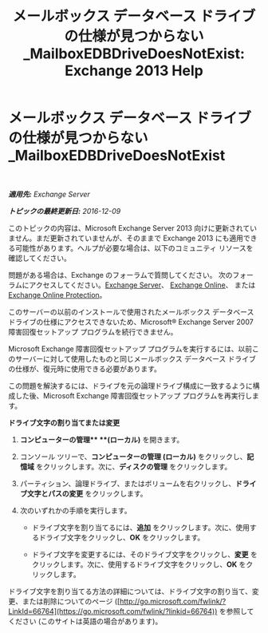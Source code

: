 ﻿---
title: 'メールボックス データベース ドライブの仕様が見つからない_MailboxEDBDriveDoesNotExist: Exchange 2013 Help'
TOCTitle: メールボックス データベース ドライブの仕様が見つからない_MailboxEDBDriveDoesNotExist
ms:assetid: 0e487aa1-3194-4a14-b255-a8b9f9afbf0e
ms:mtpsurl: https://technet.microsoft.com/ja-jp/library/ms.exch.setupreadiness.mailboxedbdrivedoesnotexist(v=EXCHG.150)
ms:contentKeyID: 48269171
ms.date: 04/24/2018
mtps_version: v=EXCHG.150
ms.translationtype: HT
---

# メールボックス データベース ドライブの仕様が見つからない\_MailboxEDBDriveDoesNotExist

 

_**適用先:** Exchange Server_

_**トピックの最終更新日:** 2016-12-09_

このトピックの内容は、Microsoft Exchange Server 2013 向けに更新されていません。まだ更新されていませんが、そのままで Exchange 2013 にも適用できる可能性があります。ヘルプが必要な場合は、以下のコミュニティ リソースを確認してください。

問題がある場合は、Exchange のフォーラムで質問してください。 次のフォーラムにアクセスしてください。[Exchange Server](https://go.microsoft.com/fwlink/p/?linkid=60612)、 [Exchange Online](https://go.microsoft.com/fwlink/p/?linkid=267542)、 または [Exchange Online Protection](https://go.microsoft.com/fwlink/p/?linkid=285351)。

このサーバーの以前のインストールで使用されたメールボックス データベース ドライブの仕様にアクセスできないため、Microsoft® Exchange Server 2007 障害回復セットアップ プログラムを続行できません。

Microsoft Exchange 障害回復セットアップ プログラムを実行するには、以前このサーバーに対して使用したものと同じメールボックス データベース ドライブの仕様が、復元時に使用できる必要があります。

この問題を解決するには、ドライブを元の論理ドライブ構成に一致するように構成した後、Microsoft Exchange 障害回復セットアップ プログラムを再実行します。

**ドライブ文字の割り当てまたは変更**

1.  <strong>コンピューターの管理** **(ローカル)</strong> を開きます。

2.  コンソール ツリーで、<strong>コンピューターの管理 (ローカル)</strong> をクリックし、<strong>記憶域</strong> をクリックします。次に、<strong>ディスクの管理</strong> をクリックします。

3.  パーティション、論理ドライブ、またはボリュームを右クリックし、<strong>ドライブ文字とパスの変更</strong> をクリックします。

4.  次のいずれかの手順を実行します。
    
      - ドライブ文字を割り当てるには、<strong>追加</strong> をクリックします。次に、使用するドライブ文字をクリックし、<strong>OK</strong> をクリックします。
    
      - ドライブ文字を変更するには、そのドライブ文字をクリックし、<strong>変更</strong> をクリックします。次に、使用するドライブ文字をクリックし、<strong>OK</strong> をクリックします。

ドライブ文字を割り当てる方法の詳細については、ドライブ文字の割り当て、変更、または削除についてのページ ([http://go.microsoft.com/fwlink/?LinkId=66764](https://go.microsoft.com/fwlink/?linkid=66764)) を参照してください (このサイトは英語の場合があります)。


